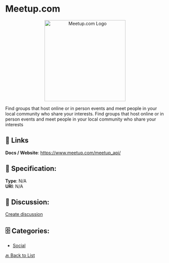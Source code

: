 # Meetup.com
<p align="center">
    <img width="256" src="https://raw.githubusercontent.com/apis-list/apis-list/main/apis/meetup-com/logo_256x256.png" alt="Meetup.com Logo"/>
</p>

Find groups that host online or in person events and meet people in your local community who share your interests. Find groups that host online or in person events and meet people in your local community who share your interests

##  🔗 Links
**Docs / Website**: https://www.meetup.com/meetup_api/

## 🧬 Specification:
**Type**: N/A  
**URI**: N/A

## 💬 Discussion:
[Create discussion](https://github.com/apis-list/apis-list/discussions/new)

## 🗄️ Categories:
- [Social](https://github.com/apis-list/apis-list#social)




[🔙 Back to List](https://github.com/apis-list/apis-list)
